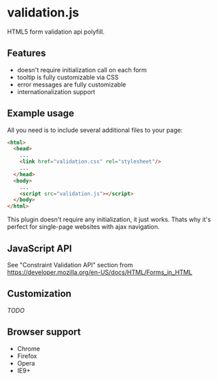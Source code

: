 validation.js
=============
HTML5 form validation api polyfill.

Features
--------
* doesn't require initialization call on each form
* tooltip is fully customizable via CSS
* error messages are fully customizable
* internationalization support

Example usage
-------------
All you need is to include several additional files to your page:
```html
<html>
  <head>
    ...
    <link href="validation.css" rel="stylesheet"/>
    ...
  </head>
  <body>
    ...
    <script src="validation.js"></script>
  </body>
</html>
```
This plugin doesn't require any initialization, it just works. Thats why it's perfect for single-page websites with ajax navigation. 

JavaScript API
--------------
See "Constraint Validation API" section from https://developer.mozilla.org/en-US/docs/HTML/Forms_in_HTML

Customization
-------------
_TODO_

Browser support
---------------
* Chrome
* Firefox
* Opera
* IE9+